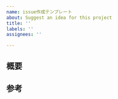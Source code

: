 ```yaml
---
name: issue作成テンプレート
about: Suggest an idea for this project
title: ''
labels: ''
assignees: ''

---
```


## 概要







## 参考

